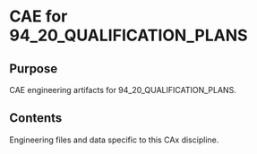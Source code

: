 # CAE for 94_20_QUALIFICATION_PLANS

## Purpose
CAE engineering artifacts for 94_20_QUALIFICATION_PLANS.

## Contents
Engineering files and data specific to this CAx discipline.
